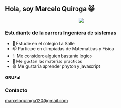 ## Hola, soy Marcelo Quiroga 😺 

<p align="center">
<img src=https://media1.tenor.com/m/i34-3OM8aHIAAAAC/coraz%C3%B3n-programacion.gif
</p>

### Estudiante de la carrera Ingeniera de sistemas

- 🏫 Estudie en el colegio La Salle
- 📫 Participe en olimpiadas de Matematicas y Fisica
- ✨ Me considero alguien bastante logico
- 📕 Me gustan las materias practicas
- 😄 Me gustaria aprender phyton y javascript

#### GRUPal

### Contacto
marceloquiroga120@gmail.com
